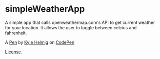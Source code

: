 # simpleWeatherApp

A simple app that calls openweathermap.com's API to get current weather for your location. It allows the user to toggle between celcius and fahrenheit.

A [Pen](http://codepen.io/kshc46/pen/XdZzrY) by [Kyle Helmig](http://codepen.io/kshc46) on [CodePen](http://codepen.io/).

[License](http://codepen.io/kshc46/pen/XdZzrY/license).
